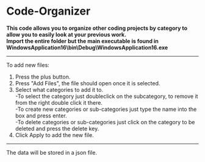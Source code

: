 # Code-Organizer
**This code allows you to organize other coding projects by category to allow you to easily look at your previous work.** <br>
**Import the entire folder but the main executable is found in WindowsApplication16\bin\Debug\WindowsApplication16.exe** <br>
****
To add new files:
 1. Press the plus button.<br>
 2. Press "Add Files", the file should open once it is selected.<br>
 3. Select what categories to add it to.<br>
     -To select the category just doubleclick on the subcategory, to remove it from the right double click it there.<br>
     -To create new categories or sub-categories just type the name into the box and press enter.<br>
     -To delete categories or sub-categories just click on the category to be deleted and press the delete key.<br>
 4. Click Apply to add the new file.<br>
****
The data will be stored in a json file.<br>
